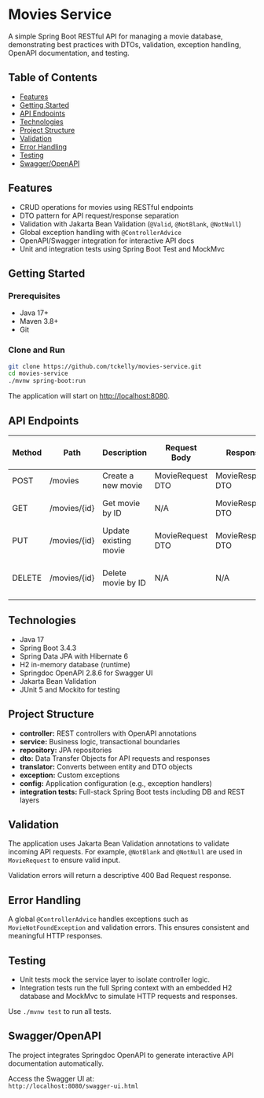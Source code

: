 # Movies Service

A simple Spring Boot RESTful API for managing a movie database, demonstrating best practices with DTOs, validation, exception handling, OpenAPI documentation, and testing.

## Table of Contents

- [Features](#features)
- [Getting Started](#getting-started)
- [API Endpoints](#api-endpoints)
- [Technologies](#technologies)
- [Project Structure](#project-structure)
- [Validation](#validation)
- [Error Handling](#error-handling)
- [Testing](#testing)
- [Swagger/OpenAPI](#swaggeropenapi)

## Features

- CRUD operations for movies using RESTful endpoints
- DTO pattern for API request/response separation
- Validation with Jakarta Bean Validation (`@Valid`, `@NotBlank`, `@NotNull`)
- Global exception handling with `@ControllerAdvice`
- OpenAPI/Swagger integration for interactive API docs
- Unit and integration tests using Spring Boot Test and MockMvc

## Getting Started

### Prerequisites

- Java 17+
- Maven 3.8+
- Git

### Clone and Run

```bash
git clone https://github.com/tckelly/movies-service.git
cd movies-service
./mvnw spring-boot:run
```

The application will start on [http://localhost:8080](http://localhost:8080).

## API Endpoints

| Method | Path           | Description              | Request Body       | Response           | HTTP Status Codes        |
|--------|----------------|--------------------------|--------------------|--------------------|-------------------------|
| POST   | /movies        | Create a new movie       | MovieRequest DTO   | MovieResponse DTO  | 201 Created             |
| GET    | /movies/{id}   | Get movie by ID          | N/A                | MovieResponse DTO  | 200 OK, 404 Not Found   |
| PUT    | /movies/{id}   | Update existing movie    | MovieRequest DTO   | MovieResponse DTO  | 200 OK, 404 Not Found   |
| DELETE | /movies/{id}   | Delete movie by ID       | N/A                | N/A                | 204 No Content, 404 Not Found |

## Technologies

- Java 17  
- Spring Boot 3.4.3  
- Spring Data JPA with Hibernate 6  
- H2 in-memory database (runtime)  
- Springdoc OpenAPI 2.8.6 for Swagger UI  
- Jakarta Bean Validation  
- JUnit 5 and Mockito for testing

## Project Structure

- **controller:** REST controllers with OpenAPI annotations  
- **service:** Business logic, transactional boundaries  
- **repository:** JPA repositories  
- **dto:** Data Transfer Objects for API requests and responses  
- **translator:** Converts between entity and DTO objects  
- **exception:** Custom exceptions  
- **config:** Application configuration (e.g., exception handlers)  
- **integration tests:** Full-stack Spring Boot tests including DB and REST layers

## Validation

The application uses Jakarta Bean Validation annotations to validate incoming API requests. For example, `@NotBlank` and `@NotNull` are used in `MovieRequest` to ensure valid input.

Validation errors will return a descriptive 400 Bad Request response.

## Error Handling

A global `@ControllerAdvice` handles exceptions such as `MovieNotFoundException` and validation errors. This ensures consistent and meaningful HTTP responses.

## Testing

- Unit tests mock the service layer to isolate controller logic.  
- Integration tests run the full Spring context with an embedded H2 database and MockMvc to simulate HTTP requests and responses.  

Use `./mvnw test` to run all tests.

## Swagger/OpenAPI

The project integrates Springdoc OpenAPI to generate interactive API documentation automatically.

Access the Swagger UI at:  
`http://localhost:8080/swagger-ui.html`